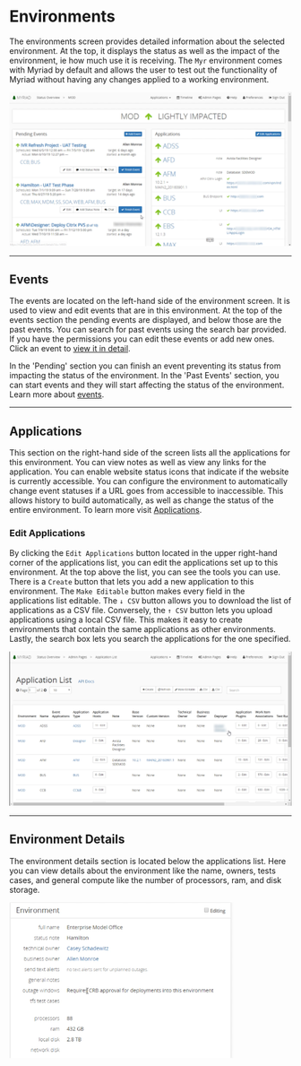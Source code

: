 # Environments
The environments screen provides detailed information about the selected environment. At the top, it displays the status as well as the impact of the environment, ie how much use it is receiving. The `Myr` environment comes with Myriad by default and allows the user to test out the functionality of Myriad without having any changes applied to a working environment.

<img src="Media/Environments.png">

---
## Events
The events are located on the left-hand side of the environment screen. It is used to view and edit events that are in this environment. At the top of the events section the pending events are displayed, and below those are the past events. You can search for past events using the search bar provided. If you have the permissions you can edit these events or add new ones. Click an event to [view it in detail](Events.md).

In the 'Pending' section you can finish an event preventing its status from impacting the status of the environment. In the 'Past Events' section, you can start events and they will start affecting the status of the environment. Learn more about [events](Events.md).

---
## Applications
This section on the right-hand side of the screen lists all the applications for this environment. You can view notes as well as view any links for the application. You can enable website status icons that indicate if the website is currently accessible. You can configure the environment to automatically change event statuses if a URL goes from accessible to inaccessible. This allows history to build automatically, as well as change the status of the entire environment. To learn more visit [Applications](Applications.md).

### Edit Applications
By clicking the `Edit Applications` button located in the upper right-hand corner of the applications list, you can edit the applications set up to this environment. At the top above the list, you can see the tools you can use. There is a `Create` button that lets you add a new application to this environment. The `Make Editable` button makes every field in the applications list editable. The `↓ CSV` button allows you to download the list of applications as a CSV file. Conversely, the `↑ CSV` button lets you upload applications using a local CSV file. This makes it easy to create environments that contain the same applications as other environments. Lastly, the search box lets you search the applications for the one specified.  

<img src="Media/Environments-Edit-Applications.png">


---
## Environment Details
The environment details section is located below the applications list. Here you can view details about the environment like the name, owners, tests cases, and general compute like the number of processors, ram, and disk storage.

<img src="Media/Environments-Details.png" width="400">
